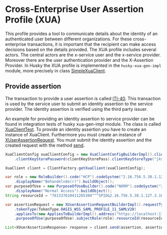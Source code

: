 # Cross-Enterprise User Assertion Profile (XUA)

This profile provides a tool to communicate details about the identity of an authenticated user between different organizations. For these cross-enterprise transactions, it is important that the recipient can make access decisions based on the details provided. The XUA profile includes several actors. The central actors are the x-service user and the x-service provider. Moreover there are the user authentication provider and the X-Assertion Provider.
In Husky the XUA profile is implemented in the `husky-xua-gen-impl` module, more precisely in class [SimpleXuaClient](javadoc/org/husky/xua/communication/clients/impl/SimpleXuaClient.html).

## Provide assertion

The transaction to provide a user assertion is called [ITI-40](<https://profiles.ihe.net/ITI/TF/Volume2/ITI-40.html>). This transaction is used by the service user to submit an identity assertion to the service provider. The identity assertion is verified using the third party issuer.

An example for providing an identity assertion to service provider can be found in integration tests of husky xua-gen-impl module. The class is called [XuaClientTest](javadoc/org/husky/xua/communication/integration/XuaClientTest.html). To provide an identity assertion you have to create an instance of XuaClient. Furthermore you must create an instance of [XUserAssertionRequest](javadoc/org/husky/xua/communication/xua/XUserAssertionRequest.html). You must submit the identity assertion and the created request with the method [send](javadoc/org/husky/xua/communication/clients/impl/SimpleXuaClient.html#send(org.husky.xua.core.SecurityHeaderElement,org.husky.xua.communication.xua.XUserAssertionRequest)).

```java
XuaClientConfig xuaClientConfig = new XuaClientConfigBuilderImpl().clientKeyStore(clientKeyStore)
    .clientKeyStorePassword(clientKeyStorePass).clientKeyStoreType("jks").url(urlToXua).create();

XuaClient client = ClientFactory.getXuaClient(xuaClientConfig);

var role = new RoleBuilder().code("HCP").codeSystem("2.16.756.5.30.1.127.3.10.6")
    .displayName("Behandelnde(r)").buildObject();
var purposeOfUse = new PurposeOfUseBuilder().code("NORM").codeSystem("2.16.756.5.30.1.127.3.10.6")
    .displayName("Normal Access").buildObject();
String resourceId = "761337610411265304^^^SPID&2.16.756.5.30.1.127.3.10.3&ISO";

var assertionRequest = new XUserAssertionRequestBuilderImpl().requestType(RequestType.WST_ISSUE)
    .tokenType(TokenType.OASIS_WSS_SAML_PROFILE_11_SAMLV20)
    .appliesTo(new AppliesToBuilderImpl().address("https://localhost:17001/services/iti18").create())
    .purposeOfUse(purposeOfUse).subjectRole(role).resourceId(resourceId).create();

List<XUserAssertionResponse> response = client.send(assertion, assertionRequest);

```
